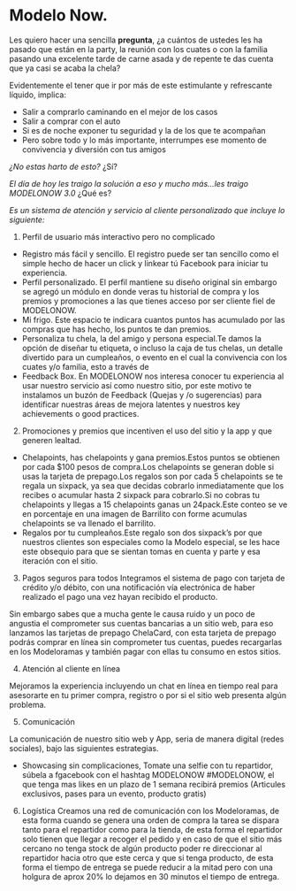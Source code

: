 # Modelo Now.

Les quiero hacer una sencilla **pregunta**, ¿a cuántos de ustedes les ha pasado que están en la party, la reunión con los cuates o con la familia pasando una excelente tarde de carne asada y de repente te das cuenta que ya casi se acaba la chela?

Evidentemente el tener que ir por más de este estimulante y refrescante líquido, implica:
- Salir a comprarlo caminando en el mejor de los casos
- Salir a comprar con el auto
- Si es de noche exponer tu seguridad y la de los que te acompañan
- Pero sobre todo y lo más importante, interrumpes ese momento de convivencia y diversión con tus amigos

*¿No estas harto de esto?*
¿Sí?

*El día de hoy les traigo la solución a eso y mucho más…les traigo MODELONOW 3.0*
¿Qué es?

*Es un sistema de atención y servicio al cliente personalizado que incluye lo siguiente:*
1. Perfil de usuario más interactivo pero no complicado
  - Registro más fácil y sencillo. El registro puede ser tan sencillo como el simple hecho de hacer un click y linkear tú Facebook para iniciar tu experiencia.
  - Perfil personalizado. El perfil mantiene su diseño original sin embargo se agregó un módulo en donde veras tu historial de compra y los premios y promociones a las que tienes acceso por ser cliente fiel de MODELONOW.
  - Mi frigo. Este espacio te indicara cuantos puntos has acumulado por las compras que has hecho, los puntos te dan premios.
  - Personaliza tu chela, la del amigo y persona especial.Te damos la opción de diseñar tu etiqueta, o incluso la caja de tus chelas, un detalle divertido para un cumpleaños, o evento en el cual la convivencia con los cuates y/o familia, esto a través de
  - Feedback Box. En MODELONOW nos interesa conocer tu experiencia al usar nuestro servicio así como nuestro sitio, por este motivo te instalamos un buzón de Feedback (Quejas y /o sugerencias) para identificar nuestras áreas de mejora latentes y nuestros key achievements o good practices.
2. Promociones y premios que incentiven el uso del sitio y la app y que generen lealtad.
  - Chelapoints, has chelapoints y gana premios.Estos puntos se obtienen por cada $100 pesos de compra.Los chelapoints se generan doble si usas la tarjeta de prepago.Los regalos son por cada 5 chelapoints se te regala un sixpack, ya sea que decidas cobrarlo inmediatamente que los recibes o acumular hasta 2 sixpack para cobrarlo.Si no cobras tu chelapoints y llegas a 15 chelapoints ganas un 24pack.Este conteo se ve en porcentaje en una imagen de Barrilito con forme acumulas chelapoints se va llenado el barrilito.
  - Regalos por tu cumpleaños.Este regalo  son dos sixpack’s por que nuestros clientes son especiales como la Modelo especial, se les hace este obsequio para que se sientan tomas en cuenta y parte y esa iteración con el sitio.
3. Pagos seguros para todos
  Integramos el sistema de pago con tarjeta de crédito y/o débito, con una notificación vía electrónica de haber realizado el pago una vez hayan recibido el producto.

  Sin embargo sabes que a mucha gente le causa ruido y un poco de angustia el comprometer sus cuentas bancarias a un sitio web, para eso lanzamos las tarjetas de prepago ChelaCard, con esta tarjeta de prepago podrás comprar en línea sin comprometer tus cuentas, puedes recargarlas en los Modeloramas y también pagar con ellas tu consumo en estos sitios.

4. Atención al cliente en línea

 Mejoramos la experiencia incluyendo un chat en línea en tiempo real para asesorarte en tu primer compra, registro o por si el sitio web presenta algún problema.

5. Comunicación

  La comunicación de nuestro sitio web y App, seria de manera digital (redes sociales), bajo las siguientes estrategias.

  - Showcasing sin complicaciones, Tomate una selfie con tu repartidor, súbela a fgacebook con el hashtag MODELONOW #MODELONOW, el que tenga mas likes en un plazo de 1 semana recibirá premios (Articules exclusivos, pases para un evento, producto gratis)

6. Logística
  Creamos una red de comunicación con los Modeloramas, de esta forma cuando se genera una orden de compra la tarea se dispara tanto para el repartidor como para la tienda, de esta forma el repartidor solo tienen que llegar a recoger el pedido y en caso de que el sitio más cercano no tenga stock de algún producto poder re direccionar al repartidor hacia otro que este cerca y que si tenga producto, de esta forma el tiempo de entrega se puede reducir a la mitad pero con una holgura de aprox 20% lo dejamos en 30 minutos el tiempo de entrega.
